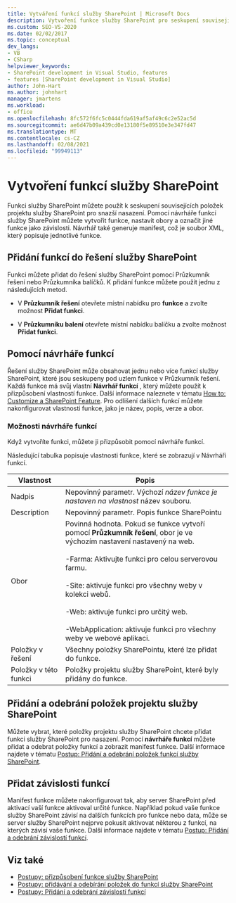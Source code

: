 ```yaml
---
title: Vytváření funkcí služby SharePoint | Microsoft Docs
description: Vytvoření funkce služby SharePoint pro seskupení souvisejících položek projektu služby SharePoint pro snazší nasazení. Přidejte funkce do řešení služby SharePoint. Použijte návrháře funkcí.
ms.custom: SEO-VS-2020
ms.date: 02/02/2017
ms.topic: conceptual
dev_langs:
- VB
- CSharp
helpviewer_keywords:
- SharePoint development in Visual Studio, features
- features [SharePoint development in Visual Studio]
author: John-Hart
ms.author: johnhart
manager: jmartens
ms.workload:
- office
ms.openlocfilehash: 8fc572f6fc5c0444fda619af5af49c6c2e52ac5d
ms.sourcegitcommit: ae6d47b09a439cd0e13180f5e89510e3e347fd47
ms.translationtype: MT
ms.contentlocale: cs-CZ
ms.lasthandoff: 02/08/2021
ms.locfileid: "99949113"
---
```

# <a name="create-sharepoint-features"></a>Vytvoření funkcí služby SharePoint
  Funkci služby SharePoint můžete použít k seskupení souvisejících položek projektu služby SharePoint pro snazší nasazení. Pomocí návrháře funkcí služby SharePoint můžete vytvořit funkce, nastavit obory a označit jiné funkce jako závislosti. Návrhář také generuje manifest, což je soubor XML, který popisuje jednotlivé funkce.

## <a name="add-features-to-the-sharepoint-solution"></a>Přidání funkcí do řešení služby SharePoint
 Funkci můžete přidat do řešení služby SharePoint pomocí Průzkumník řešení nebo Průzkumníka balíčků. K přidání funkce můžete použít jednu z následujících metod.

- V **Průzkumník řešení** otevřete místní nabídku pro **funkce** a zvolte možnost **Přidat funkci**.

- V **Průzkumníku balení** otevřete místní nabídku balíčku a zvolte možnost **Přidat funkci**.

## <a name="using-the-feature-designer"></a>Pomocí návrháře funkcí
 Řešení služby SharePoint může obsahovat jednu nebo více funkcí služby SharePoint, které jsou seskupeny pod uzlem funkce v Průzkumník řešení. Každá funkce má svůj vlastní **Návrhář funkcí** , který můžete použít k přizpůsobení vlastností funkce. Další informace naleznete v tématu [How to: Customize a SharePoint Feature](../sharepoint/how-to-customize-a-sharepoint-feature.md). Pro odlišení dalších funkcí můžete nakonfigurovat vlastnosti funkce, jako je název, popis, verze a obor.

### <a name="feature-designer-options"></a>Možnosti návrháře funkcí
 Když vytvoříte funkci, můžete ji přizpůsobit pomocí návrháře funkcí.

 Následující tabulka popisuje vlastnosti funkce, které se zobrazují v Návrháři funkcí.

|Vlastnost|Popis|
|--------------|-----------------|
|Nadpis|Nepovinný parametr. Výchozí *název funkce je nastaven na* *vlastnost* název souboru.|
|Description|Nepovinný parametr. Popis funkce SharePointu|
|Obor|Povinná hodnota. Pokud se funkce vytvoří pomocí **Průzkumník řešení**, obor je ve výchozím nastavení nastavený na web.<br /><br /> -Farma: Aktivujte funkci pro celou serverovou farmu.<br /><br /> -Site: aktivuje funkci pro všechny weby v kolekci webů.<br /><br /> -Web: aktivuje funkci pro určitý web.<br /><br /> -WebApplication: aktivuje funkci pro všechny weby ve webové aplikaci.|
|Položky v řešení|Všechny položky SharePointu, které lze přidat do funkce.|
|Položky v této funkci|Položky projektu služby SharePoint, které byly přidány do funkce.|

## <a name="add-and-remove-sharepoint-project-items"></a>Přidání a odebrání položek projektu služby SharePoint
 Můžete vybrat, které položky projektu služby SharePoint chcete přidat funkci služby SharePoint pro nasazení. Pomocí **návrháře funkcí** můžete přidat a odebrat položky funkcí a zobrazit manifest funkce. Další informace najdete v tématu [Postup: Přidání a odebrání položek funkcí služby SharePoint](../sharepoint/how-to-add-and-remove-items-to-sharepoint-features.md).

## <a name="add-feature-dependencies"></a>Přidat závislosti funkcí
 Manifest funkce můžete nakonfigurovat tak, aby server SharePoint před aktivací vaší funkce aktivoval určité funkce. Například pokud vaše funkce služby SharePoint závisí na dalších funkcích pro funkce nebo data, může se server služby SharePoint nejprve pokusit aktivovat některou z funkcí, na kterých závisí vaše funkce. Další informace najdete v tématu [Postup: Přidání a odebrání závislostí funkcí](../sharepoint/how-to-add-and-remove-feature-dependencies.md).

## <a name="see-also"></a>Viz také
- [Postupy: přizpůsobení funkce služby SharePoint](../sharepoint/how-to-customize-a-sharepoint-feature.md)
- [Postupy: přidávání a odebírání položek do funkcí služby SharePoint](../sharepoint/how-to-add-and-remove-items-to-sharepoint-features.md)
- [Postupy: Přidání a odebrání závislostí funkcí](../sharepoint/how-to-add-and-remove-feature-dependencies.md)
